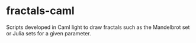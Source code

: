 # fractals-caml
Scripts developed in Caml light to draw fractals such as the Mandelbrot set or Julia sets for a given parameter.
